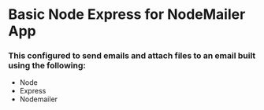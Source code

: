 # Basic Node Express for NodeMailer App

### This configured to send emails and attach files to an email built using the following:
- Node
- Express
- Nodemailer

